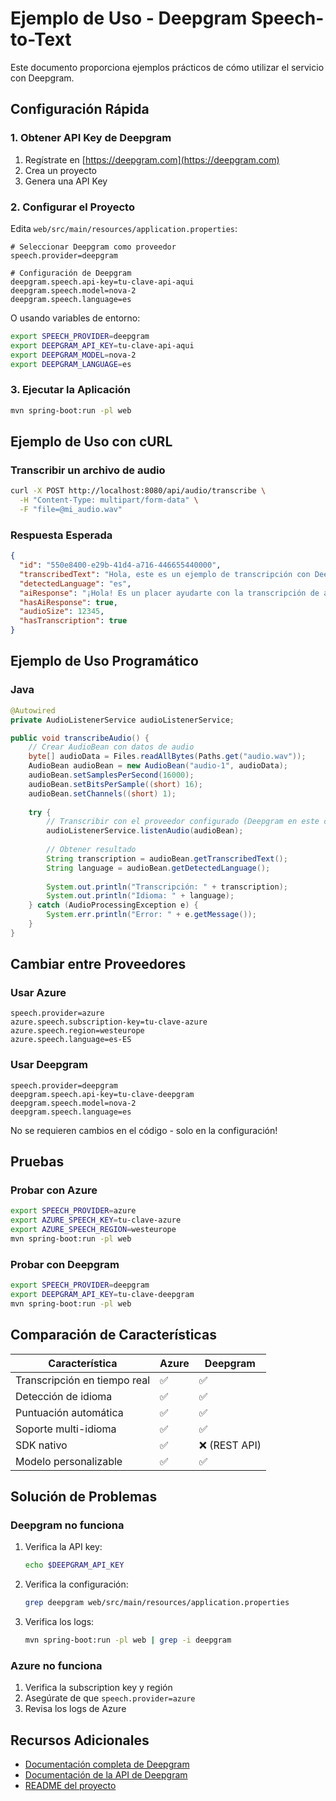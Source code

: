 # Ejemplo de Uso - Deepgram Speech-to-Text

Este documento proporciona ejemplos prácticos de cómo utilizar el servicio con Deepgram.

## Configuración Rápida

### 1. Obtener API Key de Deepgram

1. Regístrate en [https://deepgram.com](https://deepgram.com)
2. Crea un proyecto
3. Genera una API Key

### 2. Configurar el Proyecto

Edita `web/src/main/resources/application.properties`:

```properties
# Seleccionar Deepgram como proveedor
speech.provider=deepgram

# Configuración de Deepgram
deepgram.speech.api-key=tu-clave-api-aqui
deepgram.speech.model=nova-2
deepgram.speech.language=es
```

O usando variables de entorno:

```bash
export SPEECH_PROVIDER=deepgram
export DEEPGRAM_API_KEY=tu-clave-api-aqui
export DEEPGRAM_MODEL=nova-2
export DEEPGRAM_LANGUAGE=es
```

### 3. Ejecutar la Aplicación

```bash
mvn spring-boot:run -pl web
```

## Ejemplo de Uso con cURL

### Transcribir un archivo de audio

```bash
curl -X POST http://localhost:8080/api/audio/transcribe \
  -H "Content-Type: multipart/form-data" \
  -F "file=@mi_audio.wav"
```

### Respuesta Esperada

```json
{
  "id": "550e8400-e29b-41d4-a716-446655440000",
  "transcribedText": "Hola, este es un ejemplo de transcripción con Deepgram.",
  "detectedLanguage": "es",
  "aiResponse": "¡Hola! Es un placer ayudarte con la transcripción de audio...",
  "hasAiResponse": true,
  "audioSize": 12345,
  "hasTranscription": true
}
```

## Ejemplo de Uso Programático

### Java

```java
@Autowired
private AudioListenerService audioListenerService;

public void transcribeAudio() {
    // Crear AudioBean con datos de audio
    byte[] audioData = Files.readAllBytes(Paths.get("audio.wav"));
    AudioBean audioBean = new AudioBean("audio-1", audioData);
    audioBean.setSamplesPerSecond(16000);
    audioBean.setBitsPerSample((short) 16);
    audioBean.setChannels((short) 1);
    
    try {
        // Transcribir con el proveedor configurado (Deepgram en este caso)
        audioListenerService.listenAudio(audioBean);
        
        // Obtener resultado
        String transcription = audioBean.getTranscribedText();
        String language = audioBean.getDetectedLanguage();
        
        System.out.println("Transcripción: " + transcription);
        System.out.println("Idioma: " + language);
    } catch (AudioProcessingException e) {
        System.err.println("Error: " + e.getMessage());
    }
}
```

## Cambiar entre Proveedores

### Usar Azure

```properties
speech.provider=azure
azure.speech.subscription-key=tu-clave-azure
azure.speech.region=westeurope
azure.speech.language=es-ES
```

### Usar Deepgram

```properties
speech.provider=deepgram
deepgram.speech.api-key=tu-clave-deepgram
deepgram.speech.model=nova-2
deepgram.speech.language=es
```

No se requieren cambios en el código - solo en la configuración!

## Pruebas

### Probar con Azure

```bash
export SPEECH_PROVIDER=azure
export AZURE_SPEECH_KEY=tu-clave-azure
export AZURE_SPEECH_REGION=westeurope
mvn spring-boot:run -pl web
```

### Probar con Deepgram

```bash
export SPEECH_PROVIDER=deepgram
export DEEPGRAM_API_KEY=tu-clave-deepgram
mvn spring-boot:run -pl web
```

## Comparación de Características

| Característica | Azure | Deepgram |
|----------------|-------|----------|
| Transcripción en tiempo real | ✅ | ✅ |
| Detección de idioma | ✅ | ✅ |
| Puntuación automática | ✅ | ✅ |
| Soporte multi-idioma | ✅ | ✅ |
| SDK nativo | ✅ | ❌ (REST API) |
| Modelo personalizable | ✅ | ✅ |

## Solución de Problemas

### Deepgram no funciona

1. Verifica la API key:
   ```bash
   echo $DEEPGRAM_API_KEY
   ```

2. Verifica la configuración:
   ```bash
   grep deepgram web/src/main/resources/application.properties
   ```

3. Verifica los logs:
   ```bash
   mvn spring-boot:run -pl web | grep -i deepgram
   ```

### Azure no funciona

1. Verifica la subscription key y región
2. Asegúrate de que `speech.provider=azure`
3. Revisa los logs de Azure

## Recursos Adicionales

- [Documentación completa de Deepgram](DEEPGRAM_INTEGRATION.md)
- [Documentación de la API de Deepgram](https://developers.deepgram.com/docs)
- [README del proyecto](README.md)
